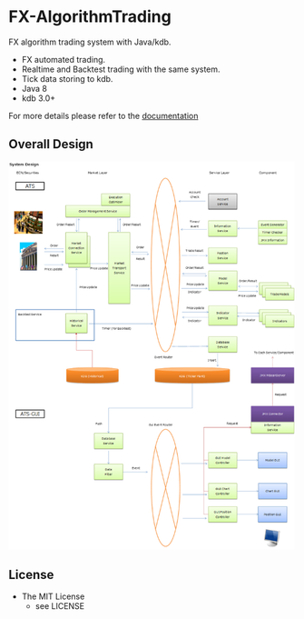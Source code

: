 # FX-AlgorithmTrading

FX algorithm trading system with Java/kdb.
- FX automated trading. 
- Realtime and Backtest trading with the same system. 
- Tick data storing to kdb. 
- Java 8 
- kdb 3.0+

For more details please refer to the [documentation](doc/doc_main.md)

## Overall Design
![Design](doc/design.png "Design")


## License
* The MIT License
    * see LICENSE